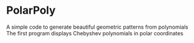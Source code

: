 # PolarPoly
A simple code to generate beautiful geometric patterns from polynomials
The first program displays Chebyshev polynomials in polar coordinates
